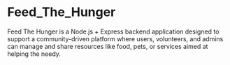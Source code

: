 # Feed_The_Hunger
Feed The Hunger is a Node.js + Express backend application designed to support a community-driven platform where users, volunteers, and admins can manage and share resources like food, pets, or services aimed at helping the needy.

